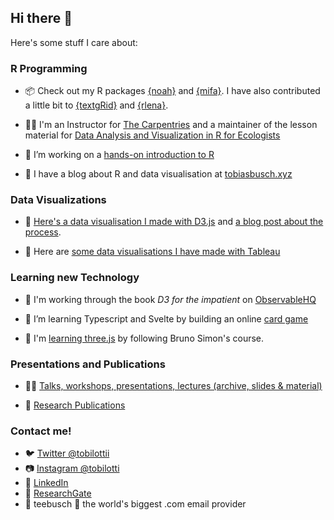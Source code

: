 ## Hi there 👋

Here's some stuff I care about:

### R Programming

+ 📦 Check out my R packages [{noah}](https://teebusch.github.io/noah/) and [{mifa}](https://teebusch.github.io/mifa/). I have also contributed a little bit to [{textgRid}](https://github.com/patrickreidy/textgRid) and [{rlena}](https://github.com/HomeBankCode/rlena).

+ 👷‍♂️ I'm an Instructor for [The Carpentries](https://carpentries.org/) and a maintainer of the lesson material for [Data Analysis and Visualization in R for Ecologists](https://github.com/datacarpentry/R-ecology-lesson/)

+ 📘 I’m working on a [hands-on introduction to R](https://github.com/Teebusch/r-intro)

+ 📜 I have a blog about R and data visualisation at [tobiasbusch.xyz](https://tobiasbusch.xyz)

### Data Visualizations

+ 🧮 [Here's a data visualisation I made with D3.js](https://teebusch.github.io/park-vis) and [a blog post about the process](https://tobiasbusch.xyz/a-walk-in-the-park).

+ 📶 Here are [some data visualisations I have made with Tableau](https://public.tableau.com/app/profile/tiobias.busch)

### Learning new Technology

+ 🧮 I'm working through the book *D3 for the impatient* on [ObservableHQ](https://observablehq.com/@teebusch/d3-for-the-impatient)

+ 🌱 I’m learning Typescript and Svelte by building an online [card game](https://github.com/Teebusch/nine-circles)

+ 🌱 I'm [learning three.js](https://github.com/Teebusch/threejs-journey) by following Bruno Simon's course.

### Presentations and Publications

+ 🧑‍🏫 [Talks, workshops, presentations, lectures (archive, slides & material)](https://github.com/Teebusch/presentations)

+ 📜 [Research Publications](https://github.com/Teebusch/publications/)

### Contact me!

* 🐦 [Twitter @tobilottii](http://twitter.com/tobilottii/)  
* 📷 [Instagram @tobilotti](https://www.instagram.com/tobilotti/)
* 👔 [LinkedIn](linkedin.com/in/tobias-busch)
* 📜 [ResearchGate](https://www.researchgate.net/profile/Tobias-Busch-4)
* 📨 teebusch 🐒 the world's biggest .com email provider
